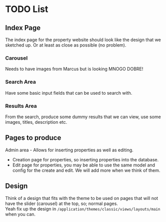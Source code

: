 # TODO List

## Index Page
The index page for the property website should look like the design that we sketched up. Or at least as close as possible (no problem).

### Carousel
Needs to have images from Marcus but is looking MNOGO DOBRE!

### Search Area
Have some basic input fields that can be used to search with. 

### Results Area
From the search, produce some dummy results that we can view, use some images, titles, description etc.

## Pages to produce
Admin area - Allows for inserting properties as well as editing. 
 - Creation page for properties, so inserting properties into the database.
 - Edit page for properties, you may be able to use the same model and config for the create and edit.
We will add more when we think of them.

## Design
Think of a design that fits with the theme to be used on pages that will not have the slider (carousel) at the top, so; normal pages.  
Yeah fix up the design in `/application/themes/classic/views/layouts/main` when you can.